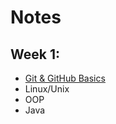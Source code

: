 # Notes

## Week 1:
 - [Git & GitHub Basics](./notes/misc/intro-git.md)
 - Linux/Unix
 - OOP
 - Java
